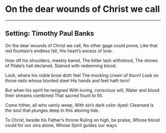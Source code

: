# On the dear wounds of Christ we call

***

## Setting: Timothy Paul Banks

On the dear wounds of Christ we call,
No other gage could prove,
Like that red fountain’s endless fall,
His heart’s excess of love.

How oft his shoulders, meekly bared,
The bitter lash withstood,
The stones of Pilate’s hall declared,
Stained with redeeming blood.

Look, where his noble brow doth feel
The mocking crown of thorn!
Look on those nails whose blunted steel
His hands and feet hath torn!

But when his spirit he resigned
With loving, conscious will,
Water and blood their streams combined
That sacred fount to fill.

Come hither, all who vainly weep,
With sin’s dark color dyed:
Cleansed is the soul that plunges deep
In this atoning tide.

To Christ, beside his Father’s throne
Ruling on high, be praise,
Whose blood could for our sins atone,
Whose Spirit guides our ways.